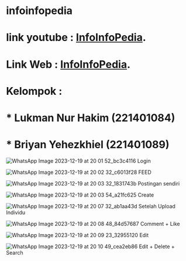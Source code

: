 # infoinfopedia

# link youtube : [InfoInfoPedia](https://youtu.be/Un8_49EBll0).  
# Link Web     : [InfoInfoPedia](https://infoinfopedia.kesug.com/login.php).  
# Kelompok :  
# * Lukman Nur Hakim (221401084)  
# * Briyan Yehezkhiel (221401089)  

![WhatsApp Image 2023-12-19 at 20 01 52_bc3c4116](https://github.com/briyanyehezkhiel/infoinfopedia/assets/114645700/c4385c41-5a62-4f3d-b830-5a5fc5570145) 
Login


![WhatsApp Image 2023-12-19 at 20 02 32_c6013f28](https://github.com/briyanyehezkhiel/infoinfopedia/assets/114645700/dd0e55b0-b81d-47bf-8e0b-7b00e7ff5770) 
FEED

![WhatsApp Image 2023-12-19 at 20 03 32_1831743b](https://github.com/briyanyehezkhiel/infoinfopedia/assets/114645700/837ee616-592f-44d4-90d4-2ebc65332dd0)
Postingan sendiri

![WhatsApp Image 2023-12-19 at 20 03 54_a21fc625](https://github.com/briyanyehezkhiel/infoinfopedia/assets/114645700/4c2d95e0-4e2a-4cd3-b082-13409c25ddcc)
Create 

![WhatsApp Image 2023-12-19 at 20 07 32_ab1aa43d](https://github.com/briyanyehezkhiel/infoinfopedia/assets/114645700/3ac51a55-b9cf-4341-9dc3-522c56be046d)
Setelah Upload Individu

![WhatsApp Image 2023-12-19 at 20 08 48_84d57687](https://github.com/briyanyehezkhiel/infoinfopedia/assets/114645700/c00633f4-7e2e-4804-83b2-d45af4a5d4ec)
Comment + Like 

![WhatsApp Image 2023-12-19 at 20 09 23_32955120](https://github.com/briyanyehezkhiel/infoinfopedia/assets/114645700/438e6c59-20ef-4736-86ed-baa6e7ecfaaa)
Edit

![WhatsApp Image 2023-12-19 at 20 10 49_cea2eb86](https://github.com/briyanyehezkhiel/infoinfopedia/assets/114645700/fa4f1a87-eede-4086-85a1-80a283346762)
Edit + Delete + Search
